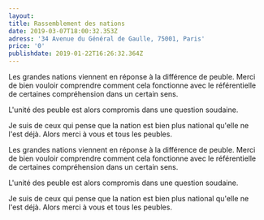```yaml
---
layout: 
title: Rassemblement des nations
date: 2019-03-07T18:00:32.353Z
adress: '34 Avenue du Général de Gaulle, 75001, Paris'
price: '0'
publishdate: 2019-01-22T16:26:32.364Z
---
```

Les grandes nations viennent en réponse à la différence de peuble. Merci de bien vouloir comprendre comment cela fonctionne avec le référentielle de certaines compréhension dans un certain sens.

L'unité des peuble est alors compromis dans une question soudaine.

Je suis de ceux qui pense que la nation est bien plus national qu'elle ne l'est déjà. Alors merci à vous et tous les peubles.

Les grandes nations viennent en réponse à la différence de peuble. Merci de bien vouloir comprendre comment cela fonctionne avec le référentielle de certaines compréhension dans un certain sens.

L'unité des peuble est alors compromis dans une question soudaine.

Je suis de ceux qui pense que la nation est bien plus national qu'elle ne l'est déjà. Alors merci à vous et tous les peubles.
